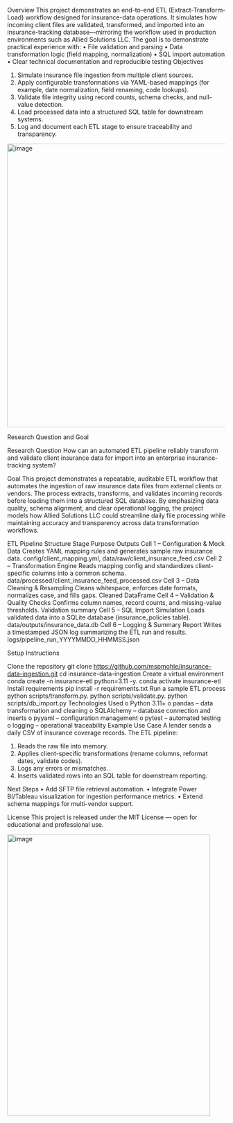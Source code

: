 Overview
This project demonstrates an end-to-end ETL (Extract-Transform-Load) workflow designed for insurance-data operations.
It simulates how incoming client files are validated, transformed, and imported into an insurance-tracking database—mirroring the workflow used in production environments such as Allied Solutions LLC.
The goal is to demonstrate practical experience with:
•	File validation and parsing
•	Data transformation logic (field mapping, normalization)
•	SQL import automation
•	Clear technical documentation and reproducible testing
Objectives
1.	Simulate insurance file ingestion from multiple client sources.
2.	Apply configurable transformations via YAML-based mappings (for example, date normalization, field renaming, code lookups).
3.	Validate file integrity using record counts, schema checks, and null-value detection.
4.	Load processed data into a structured SQL table for downstream systems.
5.	Log and document each ETL stage to ensure traceability and transparency.
<img width="1154" height="654" alt="image" src="https://github.com/user-attachments/assets/44d5b6f0-f8b0-4553-83cd-51013cf77894" />

Research Question and Goal

Research Question
How can an automated ETL pipeline reliably transform and validate client insurance data for import into an enterprise insurance-tracking system?

Goal
This project demonstrates a repeatable, auditable ETL workflow that automates the ingestion of raw insurance data files from external clients or vendors. The process extracts, transforms, and validates incoming records before loading them into a structured SQL database. By emphasizing data quality, schema alignment, and clear operational logging, the project models how Allied Solutions LLC could streamline daily file processing while maintaining accuracy and transparency across data transformation workflows.

ETL Pipeline Structure
Stage	Purpose	Outputs
Cell 1 – Configuration & Mock Data	Creates YAML mapping rules and generates sample raw insurance data.	config/client_mapping.yml, data/raw/client_insurance_feed.csv
Cell 2 – Transformation Engine	Reads mapping config and standardizes client-specific columns into a common schema.	data/processed/client_insurance_feed_processed.csv
Cell 3 – Data Cleaning & Resampling	Cleans whitespace, enforces date formats, normalizes case, and fills gaps.	Cleaned DataFrame
Cell 4 – Validation & Quality Checks	Confirms column names, record counts, and missing-value thresholds.	Validation summary
Cell 5 – SQL Import Simulation	Loads validated data into a SQLite database (insurance_policies table).	data/outputs/insurance_data.db
Cell 6 – Logging & Summary Report	Writes a timestamped JSON log summarizing the ETL run and results.	logs/pipeline_run_YYYYMMDD_HHMMSS.json
  	
Setup Instructions

Clone the repository
git clone https://github.com/mspmohle/insurance-data-ingestion.git           cd insurance-data-ingestion
              Create a virtual environment
conda create -n insurance-etl python=3.11 -y.                                                                   conda activate insurance-etl
Install requirements
pip install -r requirements.txt
Run a sample ETL process
python scripts/transform.py.                                                                              python scripts/validate.py.                                                                                                python scripts/db_import.py
	Technologies Used
o	Python 3.11+
o	pandas – data transformation and cleaning
o	SQLAlchemy – database connection and inserts
o	pyyaml – configuration management
o	pytest – automated testing
o	logging – operational traceability
Example Use Case
A lender sends a daily CSV of insurance coverage records.
The ETL pipeline:
1.	Reads the raw file into memory.
2.	Applies client-specific transformations (rename columns, reformat dates, validate codes).
3.	Logs any errors or mismatches.
4.	Inserts validated rows into an SQL table for downstream reporting.

Next Steps
•	Add SFTP file retrieval automation.
•	Integrate Power BI/Tableau visualization for ingestion performance metrics.
•	Extend schema mappings for multi-vendor support.
 
License
This project is released under the MIT License — open for educational and professional use.


<img width="468" height="650" alt="image" src="https://github.com/user-attachments/assets/a6bf4856-fcef-4bf7-8638-2b656d467af8" />
